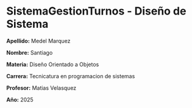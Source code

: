 # SistemaGestionTurnos - Diseño de Sistema

**Apellido:** Medel Marquez

**Nombre:** Santiago 

**Materia:** Diseño Orientado a Objetos

**Carrera:**  Tecnicatura en programacion de sistemas 

**Profesor:** Matias Velasquez

**Año:** 2025
